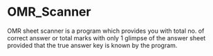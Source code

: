 # OMR_Scanner
OMR sheet scanner is a program which provides you with total no. of correct answer or total marks with only 1 glimpse of the answer sheet provided that the true answer key is known by the program.
